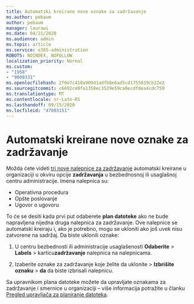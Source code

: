 ```yaml
---
title: Automatski kreirane nove oznake za zadržavanje
ms.author: pebaum
author: pebaum
manager: laurawi
ms.date: 04/21/2020
ms.audience: admin
ms.topic: article
ms.service: o365-administration
ROBOTS: NOINDEX, NOFOLLOW
localization_priority: Normal
ms.custom:
- "1958"
- "9000331"
ms.openlocfilehash: 2f0e7c418a909d1adfb8e6ad5cd1755839cb22e2
ms.sourcegitcommit: c6692ce0fa1358ec3529e59ca0ecdfdea4cdc759
ms.translationtype: MT
ms.contentlocale: sr-Latn-RS
ms.lasthandoff: 09/15/2020
ms.locfileid: "47803151"
---
```

# <a name="new-retention-labels-created-automatically"></a>Automatski kreirane nove oznake za zadržavanje

Možda ćete videti [tri nove nalepnice za zadržavanje](https://docs.microsoft.com/microsoft-365/compliance/file-plan-manager) automatski kreirane u organizaciji u okviru opcije **zadržavanja** u bezbednosnoj ili usaglašnoj centru administracije. Imena nalepnica su:

- Operativna procedura
- Opšte poslovanje
- Ugovor o ugovoru

To će se desiti kada prvi put odaberete **plan datoteke** ako ne bude napravljena nijedna druga nalepnica za zadržavanje. Ove nalepnice se automatski kreiraju i, ako je potrebno, mogu se ukloniti ako još uvek nisu zatvorene na sadržaj. Da biste uklonili oznake:

1. U centru bezbednosti ili administracije usaglašenosti **Odaberite**  >  **Labels**  >  karticu**zadržavanje** nalepnica na nalepnicama.

1. Izaberite oznake za zadržavanje koje želite da uklonite > **Izbrišite oznaku**  >  **da** da biste izbrisali nalepnicu.

Sa upravnikom plana datoteke možete da upravljate oznakama za zadržavanje i smernice u organizaciji – više informacija potražite u članku [Pregled upravljača za planiranje datoteka](https://docs.microsoft.com/microsoft-365/compliance/file-plan-manager).